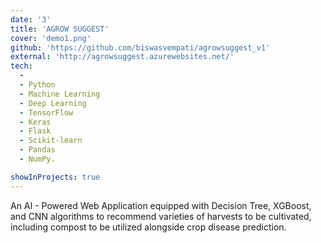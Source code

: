 ```yaml
---
date: '3'
title: 'AGROW SUGGEST'
cover: 'demo1.png'
github: 'https://github.com/biswasvempati/agrowsuggest_v1'
external: 'http://agrowsuggest.azurewebsites.net/'
tech:
  -
  - Python 
  - Machine Learning 
  - Deep Learning
  - TensorFlow
  - Keras
  - Flask
  - Scikit-learn
  - Pandas
  - NumPy.

showInProjects: true
---
```


An AI - Powered Web Application equipped with Decision Tree, XGBoost, and CNN algorithms to recommend varieties of harvests to be cultivated, including compost to be utilized alongside crop disease prediction.
